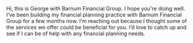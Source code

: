 Hi, this is George with Barnum Financial Group. I hope you're doing well. I’ve been building my financial planning practice with Barnum Financial Group for a few months now. I’m reaching out because I thought some of the services we offer could be beneficial for you. I’d love to catch up and see if I can be of help with any financial planning needs.

<!---
George-Tsekenis/George-Tsekenis is a ✨ special ✨ repository because its `README.md` (this file) appears on your GitHub profile.
You can click the Preview link to take a look at your changes.
--->
